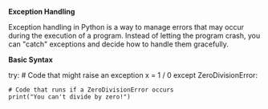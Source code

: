 **Exception Handling**

Exception handling in Python is a way to manage errors that may occur during the execution of a program. Instead of letting the program crash, you can "catch" exceptions and decide how to handle them gracefully.

**Basic Syntax** 

try:
    # Code that might raise an exception
    x = 1 / 0
except ZeroDivisionError:

    # Code that runs if a ZeroDivisionError occurs
    print("You can't divide by zero!")
